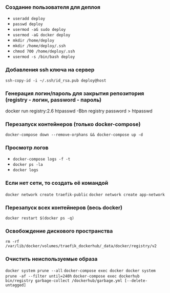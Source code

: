 ### Создание пользователя для деплоя
- ```useradd deploy```
- ```passwd deploy```
- ```usermod -aG sudo deploy```
- ```usermod -aG docker deploy```
- ```mkdir /home/deploy```
- ```mkdir /home/deploy/.ssh```
- ```chmod 700 /home/deploy/.ssh```
- ```usermod -s /bin/bash deploy```

### Добавления ssh ключа на сервер
```ssh-copy-id -i ~/.ssh/id_rsa.pub deploy@host```

### Генерация логин/пароль для закрытия репозитория (registry - логин, password - пароль)
docker run registry:2.6 htpasswd -Bbn registry password > htpasswd

### Перезапуск контейнеров (только docker-compose)
```docker-compose down --remove-orphans && docker-compose up -d```

### Просмотр логов
- ```docker-compose logs -f -t```
- ```docker ps -la```
- ```docker logs```

### Если нет сети, то создать её командой
```docker network create traefik-public```
```docker network create app-network```

### Перезапуск всех контейнеров (весь docker)
```docker restart $(docker ps -q)```

### Освобождение дискового пространства
```rm -rf /var/lib/docker/volumes/traefik_dockerhub/_data/docker/registry/v2```

### Очистить неиспользуемые образа
```docker system prune --all```
```docker-compose exec docker docker system prune -af --filter until=240h```
```docker-compose exec dockerhub bin/registry garbage-collect /dockerhub/garbage.yml [--delete-untagged]```

